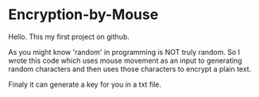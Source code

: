 # Encryption-by-Mouse
Hello. This my first project on github. 

As you might know 'random' in programming is NOT truly random. So I wrote this code which
uses mouse movement as an input to generating random characters and then uses those characters
to encrypt a plain text.

Finaly it can generate a key for you in a txt file.




